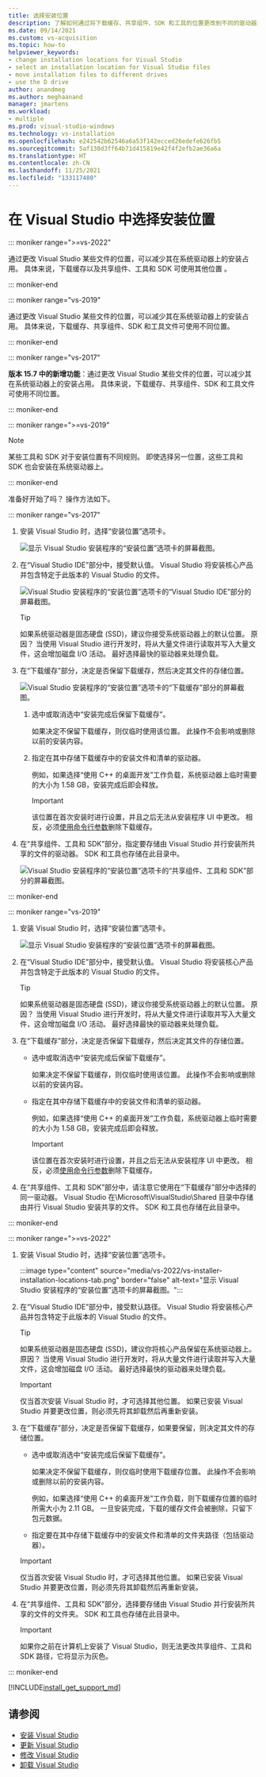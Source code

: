 ```yaml
---
title: 选择安装位置
description: 了解如何通过将下载缓存、共享组件、SDK 和工具的位置更改到不同的驱动器来减少 Visual Studio 在系统驱动器上的安装占用。 例如，将 C 驱动器中的一些文件移动到 D 驱动器。
ms.date: 09/14/2021
ms.custom: vs-acquisition
ms.topic: how-to
helpviewer_keywords:
- change installation locations for Visual Studio
- select an installation location for Visual Studio files
- move installation files to different drives
- use the D drive
author: anandmeg
ms.author: meghaanand
manager: jmartens
ms.workload:
- multiple
ms.prod: visual-studio-windows
ms.technology: vs-installation
ms.openlocfilehash: e242542b62546a6a53f142ecced26edefe626fb5
ms.sourcegitcommit: 5af130d3ff64b71d415819e42f4f2efb2ae36a6a
ms.translationtype: HT
ms.contentlocale: zh-CN
ms.lasthandoff: 11/25/2021
ms.locfileid: "133117480"
---
```

# <a name="select-the-installation-locations-in-visual-studio"></a>在 Visual Studio 中选择安装位置

::: moniker range=">=vs-2022"

通过更改 Visual Studio 某些文件的位置，可以减少其在系统驱动器上的安装占用。 具体来说，下载缓存以及共享组件、工具和 SDK 可使用其他位置 。

::: moniker-end

::: moniker range="vs-2019"

通过更改 Visual Studio 某些文件的位置，可以减少其在系统驱动器上的安装占用。 具体来说，下载缓存、共享组件、SDK 和工具文件可使用不同位置。

::: moniker-end

::: moniker range="vs-2017"

**版本 15.7 中的新增功能**：通过更改 Visual Studio 某些文件的位置，可以减少其在系统驱动器上的安装占用。 具体来说，下载缓存、共享组件、SDK 和工具文件可使用不同位置。

::: moniker-end

::: moniker range=">=vs-2019"

   > [!NOTE]
   > 某些工具和 SDK 对于安装位置有不同规则。 即使选择另一位置，这些工具和 SDK 也会安装在系统驱动器上。

::: moniker-end

准备好开始了吗？ 操作方法如下。

::: moniker range="vs-2017"

1. 安装 Visual Studio 时，选择“安装位置”选项卡。

   ![显示 Visual Studio 安装程序的“安装位置”选项卡的屏幕截图。](media/vs-installation-locations.png "选择安装位置。")

1. 在“Visual Studio IDE”部分中，接受默认值。 Visual Studio 将安装核心产品并包含特定于此版本的 Visual Studio 的文件。

   ![Visual Studio 安装程序的“安装位置”选项卡的“Visual Studio IDE”部分的屏幕截图。](media/vs-installation-locations-ide.png "接受“安装位置”选项卡的“Visual Studio IDE”部分的默认值。")

   > [!TIP]
   > 如果系统驱动器是固态硬盘 (SSD)，建议你接受系统驱动器上的默认位置。 原因？ 当使用 Visual Studio 进行开发时，将从大量文件进行读取并写入大量文件，这会增加磁盘 I/O 活动。 最好选择最快的驱动器来处理负载。

1. 在“下载缓存”部分，决定是否保留下载缓存，然后决定其文件的存储位置。

     ![Visual Studio 安装程序的“安装位置”选项卡的“下载缓存”部分的屏幕截图。](media/vs-installation-locations-cache.png "选择安装完成后是否保留下载缓存，然后指定要存储文件的驱动器。")

    1. 选中或取消选中“安装完成后保留下载缓存”。

       如果决定不保留下载缓存，则仅临时使用该位置。 此操作不会影响或删除以前的安装内容。

    1. 指定在其中存储下载缓存中的安装文件和清单的驱动器。

        例如，如果选择“使用 C++ 的桌面开发”工作负载，系统驱动器上临时需要的大小为 1.58 GB，安装完成后即会释放。

       > [!IMPORTANT]
       > 该位置在首次安装时进行设置，并且之后无法从安装程序 UI 中更改。 相反，必须[使用命令行参数](use-command-line-parameters-to-install-visual-studio.md)删除下载缓存。

1. 在“共享组件、工具和 SDK”部分，指定要存储由 Visual Studio 并行安装所共享的文件的驱动器。 SDK 和工具也存储在此目录中。

   ![Visual Studio 安装程序的“安装位置”选项卡的“共享组件、工具和 SDK”部分的屏幕截图。](media/vs-installation-locations-shared.png "指定要存储共享组件、工具和 SDK 的位置。")

::: moniker-end

::: moniker range="vs-2019"

1. 安装 Visual Studio 时，选择“安装位置”选项卡。

   ![显示 Visual Studio 安装程序的“安装位置”选项卡的屏幕截图。](media/vs-2019/vs-installer-installation-locations.png "选择安装位置。")

1. 在“Visual Studio IDE”部分中，接受默认值。 Visual Studio 将安装核心产品并包含特定于此版本的 Visual Studio 的文件。

   > [!TIP]
   > 如果系统驱动器是固态硬盘 (SSD)，建议你接受系统驱动器上的默认位置。 原因？ 当使用 Visual Studio 进行开发时，将从大量文件进行读取并写入大量文件，这会增加磁盘 I/O 活动。 最好选择最快的驱动器来处理负载。

1. 在“下载缓存”部分，决定是否保留下载缓存，然后决定其文件的存储位置。

    * 选中或取消选中“安装完成后保留下载缓存”。

       如果决定不保留下载缓存，则仅临时使用该位置。 此操作不会影响或删除以前的安装内容。

    * 指定在其中存储下载缓存中的安装文件和清单的驱动器。

        例如，如果选择“使用 C++ 的桌面开发”工作负载，系统驱动器上临时需要的大小为 1.58 GB，安装完成后即会释放。

       > [!IMPORTANT]
       > 该位置在首次安装时进行设置，并且之后无法从安装程序 UI 中更改。 相反，必须[使用命令行参数](use-command-line-parameters-to-install-visual-studio.md)删除下载缓存。

1. 在“共享组件、工具和 SDK”部分中，请注意它使用在“下载缓存”部分中选择的同一驱动器。 Visual Studio 在\Microsoft\VisualStudio\Shared 目录中存储由并行 Visual Studio 安装共享的文件。 SDK 和工具也存储在此目录中。

::: moniker-end

::: moniker range=">=vs-2022"

1. 安装 Visual Studio 时，选择“安装位置”选项卡。

   :::image type="content" source="media/vs-2022/vs-installer-installation-locations-tab.png" border="false" alt-text="显示 Visual Studio 安装程序的“安装位置”选项卡的屏幕截图。":::

1. 在“Visual Studio IDE”部分中，接受默认路径。 Visual Studio 将安装核心产品并包含特定于此版本的 Visual Studio 的文件。

   > [!TIP]
   > 如果系统驱动器是固态硬盘 (SSD)，建议你将核心产品保留在系统驱动器上。 原因？ 当使用 Visual Studio 进行开发时，将从大量文件进行读取并写入大量文件，这会增加磁盘 I/O 活动。 最好选择最快的驱动器来处理负载。

   > [!IMPORTANT]
   > 仅当首次安装 Visual Studio 时，才可选择其他位置。 如果已安装 Visual Studio 并要更改位置，则必须先将其卸载然后再重新安装。

1. 在“下载缓存”部分，决定是否保留下载缓存，如果要保留，则决定其文件的存储位置。

    * 选中或取消选中“安装完成后保留下载缓存”。

      如果决定不保留下载缓存，则仅临时使用下载缓存位置。 此操作不会影响或删除以前的安装内容。

      例如，如果选择“使用 C++ 的桌面开发”工作负载，则下载缓存位置的临时所需大小为 2.11 GB。 一旦安装完成，下载的缓存文件会被删除，只留下包元数据。

    * 指定要在其中存储下载缓存中的安装文件和清单的文件夹路径（包括驱动器）。

   > [!IMPORTANT]
   > 仅当首次安装 Visual Studio 时，才可选择其他位置。 如果已安装 Visual Studio 并要更改位置，则必须先将其卸载然后再重新安装。

1. 在“共享组件、工具和 SDK”部分，选择要存储由 Visual Studio 并行安装所共享的文件的文件夹。 SDK 和工具也存储在此目录中。

   > [!IMPORTANT]
   > 如果你之前在计算机上安装了 Visual Studio，则无法更改共享组件、工具和 SDK 路径，它将显示为灰色。

::: moniker-end

[!INCLUDE[install_get_support_md](includes/install_get_support_md.md)]

## <a name="see-also"></a>请参阅

* [安装 Visual Studio](install-visual-studio.md)
* [更新 Visual Studio](update-visual-studio.md)
* [修改 Visual Studio](update-visual-studio.md)
* [卸载 Visual Studio](uninstall-visual-studio.md)

